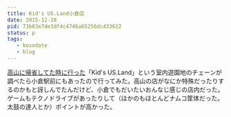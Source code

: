 ```yaml
---
title: Kid's US.Land小倉店
date: 2015-12-28
pid: 73b03e7de3df4c4746a65256dc433622
status: p
tags:
   - kosodate
   - blog
---
```


[高山に帰省してた時に行った][1]「Kid's US.Land」という室内遊園地のチェーンが調べたら小倉駅前にもあったので行ってみた。高山の店がなにか特殊だったりするのかもと訝しんでたんだけど、小倉でもだいたいおんなじ感じの店内だった。ゲームもテクノドライブがあったりして（ほかのもほとんどナムコ筐体だった。太鼓の達人とか）ポイントが高かった。

[1]:	/2015/10/11/201510/kids-us-land/